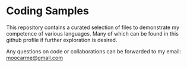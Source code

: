 # Coding Samples

This repository contains a curated selection of files to demonstrate my competence of various languages. Many of which can be found in this github profile if further exploration is desired.

Any questions on code or collaborations can be forwarded to my email: moocarme@gmail.com
